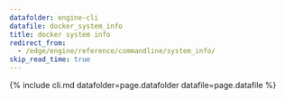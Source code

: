 ```yaml
---
datafolder: engine-cli
datafile: docker_system_info
title: docker system info
redirect_from:
  - /edge/engine/reference/commandline/system_info/
skip_read_time: true
---
```

<!--
This page is automatically generated from Docker's source code. If you want to
suggest a change to the text that appears here, open a ticket or pull request
in the source repository on GitHub:

https://github.com/docker/cli
-->

{% include cli.md datafolder=page.datafolder datafile=page.datafile %}
